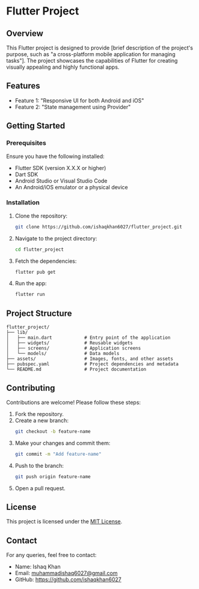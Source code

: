 # Flutter Project

## Overview
This Flutter project is designed to provide [brief description of the project's purpose, such as "a cross-platform mobile application for managing tasks"]. The project showcases the capabilities of Flutter for creating visually appealing and highly functional apps.

## Features
- Feature 1: "Responsive UI for both Android and iOS"
- Feature 2: "State management using Provider"


## Getting Started

### Prerequisites
Ensure you have the following installed:
- Flutter SDK (version X.X.X or higher)
- Dart SDK
- Android Studio or Visual Studio Code
- An Android/iOS emulator or a physical device

### Installation
1. Clone the repository:
   ```bash
   git clone https://github.com/ishaqkhan6027/flutter_project.git
   ```
2. Navigate to the project directory:
   ```bash
   cd flutter_project
   ```
3. Fetch the dependencies:
   ```bash
   flutter pub get
   ```
4. Run the app:
   ```bash
   flutter run
   ```

## Project Structure
```
flutter_project/
├── lib/
│   ├── main.dart            # Entry point of the application
│   ├── widgets/             # Reusable widgets
│   ├── screens/             # Application screens
│   └── models/              # Data models
├── assets/                  # Images, fonts, and other assets
├── pubspec.yaml             # Project dependencies and metadata
└── README.md                # Project documentation
```

## Contributing
Contributions are welcome! Please follow these steps:
1. Fork the repository.
2. Create a new branch:
   ```bash
   git checkout -b feature-name
   ```
3. Make your changes and commit them:
   ```bash
   git commit -m "Add feature-name"
   ```
4. Push to the branch:
   ```bash
   git push origin feature-name
   ```
5. Open a pull request.

## License
This project is licensed under the [MIT License](LICENSE).

## Contact
For any queries, feel free to contact:
- Name: Ishaq Khan
- Email: muhammadishaq6027@gmail.com
- GitHub: https://github.com/ishaqkhan6027

